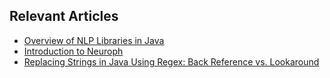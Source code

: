## Relevant Articles
- [Overview of NLP Libraries in Java](https://www.baeldung.com/java-nlp-libraries)
- [Introduction to Neuroph](https://www.baeldung.com/neuroph)
- [Replacing Strings in Java Using Regex: Back Reference vs. Lookaround](https://www.baeldung.com/java-regex-replace-strings-back-reference-vs-lookaround)
